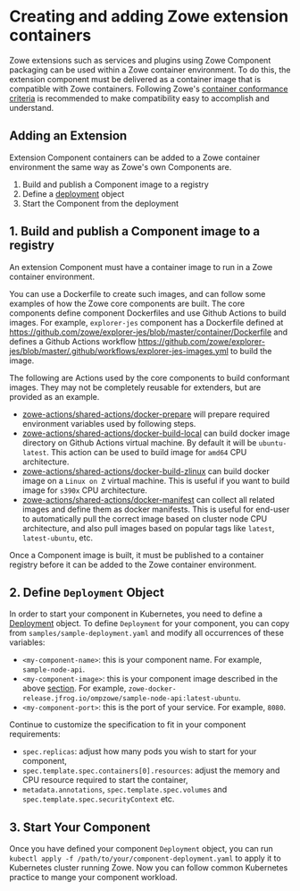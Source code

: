 # Creating and adding Zowe extension containers

Zowe extensions such as services and plugins using Zowe Component packaging can be used within a Zowe container environment. To do this, the extension component must be delivered as a container image that is compatible with Zowe containers. Following Zowe's [container conformance criteria](https://github.com/zowe/zowe-install-packaging/blob/staging/containers/conformance.md) is recommended to make compatibility easy to accomplish and understand.

## Adding an Extension

Extension Component containers can be added to a Zowe container environment the same way as Zowe's own Components are.

1. Build and publish a Component image to a registry
2. Define a [deployment](https://kubernetes.io/docs/concepts/workloads/controllers/deployment/) object
3. Start the Component from the deployment

## 1. Build and publish a Component image to a registry

An extension Component must have a container image to run in a Zowe container environment.

You can use a Dockerfile to create such images, and can follow some examples of how the Zowe core components are built. The core components define component Dockerfiles and use Github Actions to build images. For example, `explorer-jes` component has a Dockerfile defined at <https://github.com/zowe/explorer-jes/blob/master/container/Dockerfile> and defines a Github Actions workflow <https://github.com/zowe/explorer-jes/blob/master/.github/workflows/explorer-jes-images.yml> to build the image.


The following are Actions used by the core components to build conformant images. They may not be completely reusable for extenders, but are provided as an example.

- [zowe-actions/shared-actions/docker-prepare](https://github.com/zowe-actions/shared-actions/blob/main/docker-prepare/action.yml) will prepare required environment variables used by following steps.
- [zowe-actions/shared-actions/docker-build-local](https://github.com/zowe-actions/shared-actions/blob/main/docker-build-local/action.yml) can build docker image directory on Github Actions virtual machine. By default it will be `ubuntu-latest`. This action can be used to build image for `amd64` CPU architecture.
- [zowe-actions/shared-actions/docker-build-zlinux](https://github.com/zowe-actions/shared-actions/blob/main/docker-build-zlinux/action.yml) can build docker image on a `Linux on Z` virtual machine. This is useful if you want to build image for `s390x` CPU architecture.
- [zowe-actions/shared-actions/docker-manifest](https://github.com/zowe-actions/shared-actions/blob/main/docker-manifest/action.yml) can collect all related images and define them as docker manifests. This is useful for end-user to automatically pull the correct image based on cluster node CPU architecture, and also pull images based on popular tags like `latest`, `latest-ubuntu`, etc.

Once a Component image is built, it must be published to a container registry before it can be added to the Zowe container environment.


## 2. Define `Deployment` Object

In order to start your component in Kubernetes, you need to define a [Deployment](https://kubernetes.io/docs/concepts/workloads/controllers/deployment/) object. To define `Deployment` for your component, you can copy from `samples/sample-deployment.yaml` and modify all occurrences of these variables:

- `<my-component-name>`: this is your component name. For example, `sample-node-api`.
- `<my-component-image>`: this is your component image described in the above [section](#build-and-push-component-image). For example, `zowe-docker-release.jfrog.io/ompzowe/sample-node-api:latest-ubuntu`.
- `<my-component-port>`: this is the port of your service. For example, `8080`.

Continue to customize the specification to fit in your component requirements:

- `spec.replicas`: adjust how many pods you wish to start for your component,
- `spec.template.spec.containers[0].resources`: adjust the memory and CPU resource required to start the container,
- `metadata.annotations`, `spec.template.spec.volumes` and `spec.template.spec.securityContext` etc.

## 3. Start Your Component

Once you have defined your component `Deployment` object, you can run `kubectl apply -f /path/to/your/component-deployment.yaml` to apply it to Kubernetes cluster running Zowe. Now you can follow common Kubernetes practice to mange your component workload.
